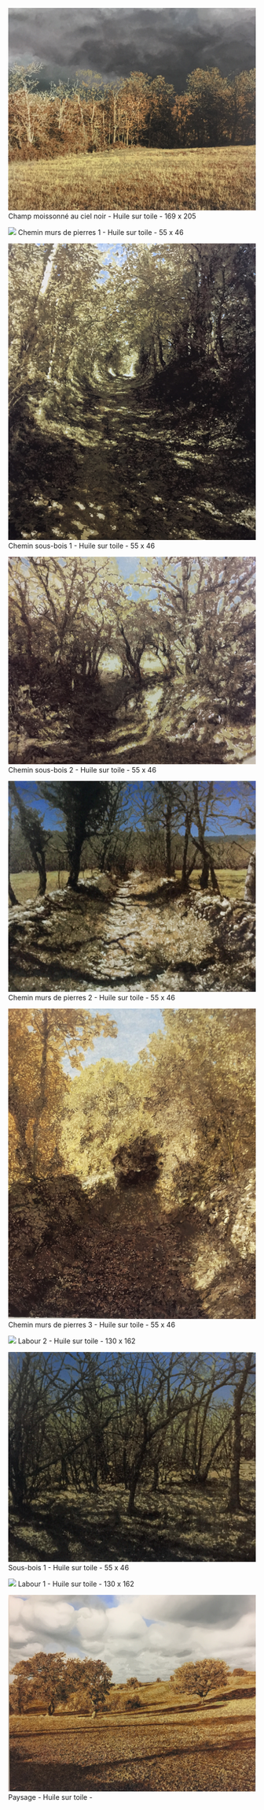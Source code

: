 
![](images/IMG_5425.jpg)
Champ moissonné au ciel noir - Huile sur toile - 169 x 205

![](images/Chemin_murets_pierres1.jpg)
Chemin murs de pierres 1 - Huile sur toile - 55 x 46

![](images/Chemin_sous-bois1.jpg)
Chemin sous-bois 1 - Huile sur toile - 55 x 46

![](images/IMG_4775.jpg)
Chemin sous-bois 2 - Huile sur toile - 55 x 46

![](images/Chemin_murets_pierres2.jpg)
Chemin murs de pierres 2 - Huile sur toile - 55 x 46

![](images/Chemin_murets_pierres3.jpg)
Chemin murs de pierres 3 - Huile sur toile - 55 x 46

![](images/Labour2.jpg)
Labour 2 - Huile sur toile - 130 x 162

![](images/IMG_5037.jpg)
Sous-bois 1 - Huile sur toile - 55 x 46

![](images/Labour1.jpg)
Labour 1 - Huile sur toile - 130 x 162

![](images/IMG_3641.jpg)
Paysage - Huile sur toile -
